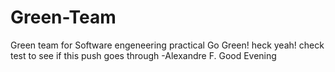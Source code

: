 # Green-Team
Green team for Software engeneering practical
Go Green!
heck yeah!
check
test to see if this push goes through -Alexandre F.
Good Evening 